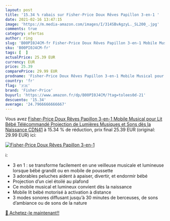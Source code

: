 ```yaml
---
layout: post
title: '15.34 % rabais sur Fisher-Price Doux Rêves Papillon 3-en-1 '
date: 2021-02-16 13:47:15
image: 'https://m.media-amazon.com/images/I/314SBvAgzyL._SL200_.jpg'
comments: true
category: ofertas
author: ring
slug: 'B00PI0J4CM-fr Fisher-Price Doux Rêves Papillon 3-en-1 Mobile Musical...'
sku: 'B00PI0J4CM-fr'
tags: [  ]
actualPrice: 25.39 EUR
currency: EUR
price: 25.39
comparePrice: 29.99 EUR
prodname: 'Fisher-Price Doux Rêves Papillon 3-en-1 Mobile Musical pour Lit Bébé Télécommandé  Projection de Lumières  Musiques et Sons  dès la Naissance  CDN41'
country: 'fr'
flag: '🇫🇷'
brand: 'Fisher-Price'
buyurl: 'https://www.amazon.fr/dp/B00PI0J4CM/?tag=tolees0d-21'
descuento: '15.34'
average: '24.7966666666667'
---
```


Vous avez [Fisher-Price Doux Rêves Papillon 3-en-1 Mobile Musical pour Lit Bébé Télécommandé  Projection de Lumières  Musiques et Sons  dès la Naissance  CDN41](https://www.amazon.fr/dp/B00PI0J4CM/?tag=tolees0d-21)  à  15.34 % de réduction, prix final  25.39 EUR (original: 29.99 EUR) ici:

[![Fisher-Price Doux Rêves Papillon 3-en-1 ](https://m.media-amazon.com/images/I/314SBvAgzyL._SL200_.jpg)](https://www.amazon.fr/dp/B00PI0J4CM/?tag=tolees0d-21)

ℹ️:

- 3 en 1 : se transforme facilement en une veilleuse musicale et lumineuse lorsque bébé grandit ou en mobile de poussette
- 3 adorables peluches aident à apaiser, divertir, et endormir bébé
- Projection d’un ciel étoilé au plafond
- Ce mobile musical et lumineux convient dès la naissance
- Mobile lit bébé motorisé à activation à distance
- 3 modes sonores diffusant jusqu’à 30 minutes de berceuses, de sons d’ambiance ou de sons de la nature

[🛒 Achetez-le maintenant!!](https://www.amazon.fr/dp/B00PI0J4CM/?tag=tolees0d-21)
